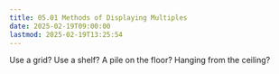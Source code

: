 ```yaml
---
title: 05.01 Methods of Displaying Multiples
date: 2025-02-19T09:00:00
lastmod: 2025-02-19T13:25:54
---
```


Use a grid?
Use a shelf?
A pile on the floor?
Hanging from the ceiling?
